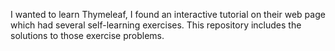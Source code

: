I wanted to learn Thymeleaf, I found an interactive tutorial on their web page which had several self-learning exercises. This repository includes the solutions to those exercise problems.
